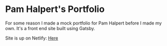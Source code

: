 <h1>
  Pam Halpert's Portfolio
</h1>

<p>
  For some reason I made a mock portfolio for Pam Halpert before I made my own. It's a front end site built using Gatsby.
</p>
<p>
  Site is up on Netlify: <a href="https://pamhalpert.netlify.com" target="_blank" title="Pam Halpert Portfolio" rel="noopener noreferrer">Here</a>
</p>